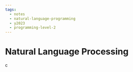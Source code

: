 ```yaml
---
tags:
  - notes
  - natural-language-programming
  - y2023
  - programming-level-2
---
```

# Natural Language Processing
c